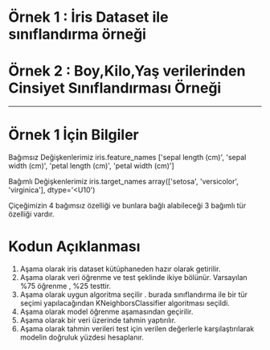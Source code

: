 # Örnek 1 : İris Dataset ile sınıflandırma örneği
# Örnek 2 : Boy,Kilo,Yaş verilerinden Cinsiyet Sınıflandırması Örneği

<hr>

# Örnek 1 İçin Bilgiler

Bağımsız Değişkenlerimiz
iris.feature_names
['sepal length (cm)',
 'sepal width (cm)',
 'petal length (cm)',
 'petal width (cm)']

Bağımlı Değişkenlerimiz
 iris.target_names
array(['setosa', 'versicolor', 'virginica'], dtype='<U10')

Çiçeğimizin 4 bağımsız özelliği ve bunlara bağlı alabileceği 3 bağımlı tür özelliği vardır.

# Kodun Açıklanması 
1. Aşama olarak iris dataset kütüphaneden hazır olarak getirilir.
2. Aşama olarak veri öğrenme ve test şeklinde ikiye bölünür. Varsayılan %75 öğrenme , %25 testtir.
3. Aşama olarak uygun algoritma seçilir . burada sınıflandırma ile bir tür seçimi yapılacağından KNeighborsClassifier algoritması seçildi.
4. Aşama olarak model öğrenme aşamasından geçirilir.
5. Aşama olarak bir veri üzerinde tahmin yaptırılır.
6. Aşama olarak tahmin verileri test için verilen değerlerle karşılaştırılarak modelin doğruluk yüzdesi hesaplanır. 
